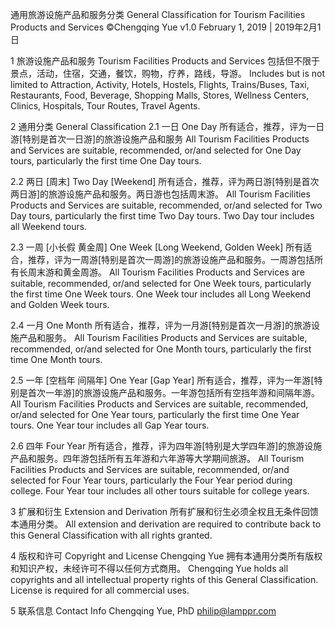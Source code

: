 通用旅游设施产品和服务分类
General Classification for Tourism Facilities Products and Services
©Chengqing Yue  v1.0  February 1, 2019 | 2019年2月1日

1 旅游设施产品和服务 Tourism Facilities Products and Services
包括但不限于景点，活动，住宿，交通，餐饮，购物，疗养，路线，导游。
Includes but is not limited to Attraction, Activity, Hotels, Hostels, Flights, Trains/Buses, Taxi, Restaurants, Food, Beverage, Shopping Malls, Stores, Wellness Centers, Clinics, Hospitals, Tour Routes, Travel Agents.

2 通用分类 General Classification
2.1 一日 One Day
所有适合，推荐，评为一日游[特别是首次一日游]的旅游设施产品和服务
All Tourism Facilities Products and Services are suitable, recommended, or/and selected for One Day tours, particularly the first time One Day tours.

2.2 两日 [周末] Two Day [Weekend]
所有适合，推荐，评为两日游[特别是首次两日游]的旅游设施产品和服务。两日游也包括周末游。
All Tourism Facilities Products and Services are suitable, recommended, or/and selected for Two Day tours, particularly the first time Two Day tours. Two Day tour includes all Weekend tours.

2.3 一周 [小长假 黄金周] One Week [Long Weekend, Golden Week]
所有适合，推荐，评为一周游[特别是首次一周游]的旅游设施产品和服务。一周游包括所有长周末游和黄金周游。
All Tourism Facilities Products and Services are suitable, recommended, or/and selected for One Week tours, particularly the first time One Week tours. One Week tour includes all Long Weekend and Golden Week tours.

2.4 一月 One Month
所有适合，推荐，评为一月游[特别是首次一月游]的旅游设施产品和服务。
All Tourism Facilities Products and Services are suitable, recommended, or/and selected for One Month tours, particularly the first time One Month tours.

2.5 一年 [空档年 间隔年] One Year [Gap Year]
所有适合，推荐，评为一年游[特别是首次一年游]的旅游设施产品和服务。一年游包括所有空挡年游和间隔年游。
All Tourism Facilities Products and Services are suitable, recommended, or/and selected for One Year tours, particularly the first time One Year tours. One Year tour includes all Gap Year tours.

2.6 四年 Four Year
所有适合，推荐，评为四年游[特别是大学四年游]的旅游设施产品和服务。四年游包括所有五年游和六年游等大学期间旅游。
All Tourism Facilities Products and Services are suitable, recommended, or/and selected for Four Year tours, particularly the Four Year period during college. Four Year tour includes all other tours suitable for college years.

3 扩展和衍生 Extension and Derivation
所有扩展和衍生必须全权且无条件回馈本通用分类。
All extension and derivation are required to contribute back to this General Classification with all rights granted.

4 版权和许可 Copyright and License
Chengqing Yue 拥有本通用分类所有版权和知识产权，未经许可不得以任何方式商用。
Chengqing Yue holds all copyrights and all intellectual property rights of this General Classification. License is required for all commercial uses.

5 联系信息 Contact Info
Chengqing Yue, PhD
philip@lamppr.com
